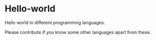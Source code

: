 # Hello-world
Hello world in different programming languages.

Please contribute if you know some other languages apart from these.
